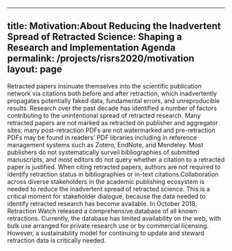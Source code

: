 
---
title: Motivation:About Reducing the Inadvertent Spread of Retracted Science: Shaping a Research and Implementation Agenda
permalink: /projects/risrs2020/motivation
layout: page
---

Retracted papers insinuate themselves into the scientific publication network via citations both before and after retraction, which inadvertently propagates potentially faked data, fundamental errors, and unreproducible results. Research over the past decade has identified a number of factors contributing to the unintentional spread of retracted research. Many retracted papers are not marked as retracted on publisher and aggregator sites; many post-retraction PDFs are not watermarked and pre-retraction PDFs may be found in readers' PDF libraries including in reference management systems such as Zotero, EndNote, and Mendeley. Most publishers do not systematically surveil bibliographies of submitted manuscripts, and most editors do not query whether a citation to a retracted paper is justified. When citing retracted papers, authors are not required to identify retraction status in bibliographies or in-text citations.Collaboration across diverse stakeholders in the academic publishing ecosystem is needed to reduce the inadvertent spread of retracted science. This is a critical moment for stakeholder dialogue, because the data needed to identify retracted research has become available. In October 2018, Retraction Watch released a comprehensive database of all known retractions. Currently, the database has limited availability on the web, with bulk use arranged for private research use or by commercial licensing. However, a sustainability model for continuing to update and steward retraction data is critically needed. 

